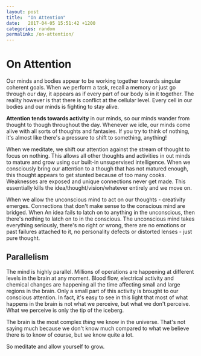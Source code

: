 ```yaml
---
layout: post
title:  "On Attention"
date:   2017-04-05 15:51:42 +1200
categories: random
permalink: /on-attention/
---
```

# On Attention

Our minds and bodies appear to be working together towards singular coherent  goals. When we perform a task, recall a memory or just go through our day, it appears as if every part of our body is in it together. The reality however is that there is conflict at the cellular level. Every cell in our bodies and our minds is fighting to stay alive.

**Attention tends towards activity** in our minds, so our minds wander from thought to though throughout the day. Whenever we idle, our minds come alive with all sorts of thoughts and fantasies. If you try to think of nothing, it's almost like there's a pressure to shift to something, anything! 

When we meditate, we shift our attention against the stream of thought to focus on nothing. This allows all other thoughts and activities in out minds to mature and grow using our built-in unsupervised intelligence. When we consciously bring our attention to a though that has not matured enough, this thought appears to get stunted because of too many cooks. Weaknesses are exposed and unique connections never get made. This essentially kills the idea/thought/vision/whatever entirely and we move on.

When we allow the unconscious mind to act on our thoughts - creativity emerges. Connections that don't make sense to the conscious mind are bridged. When An idea fails to latch on to anything in the unconscious, then there's nothing to latch on to in the conscious.  The unconscious mind takes everything seriously, there's no right or wrong, there are no emotions or past failures attached to it, no personality defects or distorted lenses - just pure thought.

## Parallelism

The mind is highly parallel. Millions of operations are happening at different levels in the brain at any moment. Blood flow, electrical activity and chemical changes are happening all the time affecting small and large regions in the brain. Only a small part of this activity is brought to our conscious attention. In fact, it's easy to see in this light that most of what happens in the brain is not what we perceive, but what we don't perceive. What we perceive is only the tip of the iceberg. 

The brain is the most complex *thing* we know in the universe. That's not saying much because we don't know much compared to what we believe there is to know of course, but we know quite a lot.

So meditate and allow yourself to grow.